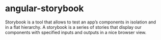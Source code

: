# angular-storybook
Storybook is a tool that allows to test an app’s components in isolation and in a flat hierarchy. A storybook is a series of stories that display our components with specified inputs and outputs in a nice browser view.
